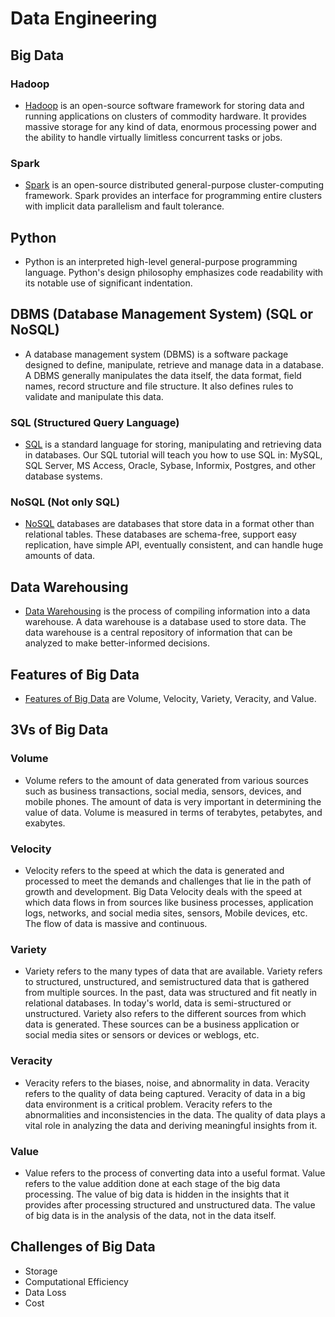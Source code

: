 # Data Engineering 

## Big Data

### Hadoop
- [Hadoop](https://hadoop.apache.org/) is an open-source software framework for storing data and running applications on clusters of commodity hardware. It provides massive storage for any kind of data, enormous processing power and the ability to handle virtually limitless concurrent tasks or jobs.

### Spark
- [Spark](https://spark.apache.org/) is an open-source distributed general-purpose cluster-computing framework. Spark provides an interface for programming entire clusters with implicit data parallelism and fault tolerance.

## Python
- Python is an interpreted high-level general-purpose programming language. Python's design philosophy emphasizes code readability with its notable use of significant indentation.

## DBMS (Database Management System) (SQL or NoSQL)
- A database management system (DBMS) is a software package designed to define, manipulate, retrieve and manage data in a database. A DBMS generally manipulates the data itself, the data format, field names, record structure and file structure. It also defines rules to validate and manipulate this data.

### SQL (Structured Query Language)
- [SQL](https://www.w3schools.com/sql/) is a standard language for storing, manipulating and retrieving data in databases. Our SQL tutorial will teach you how to use SQL in: MySQL, SQL Server, MS Access, Oracle, Sybase, Informix, Postgres, and other database systems.

### NoSQL (Not only SQL)
- [NoSQL](https://www.mongodb.com/nosql-explained) databases are databases that store data in a format other than relational tables. These databases are schema-free, support easy replication, have simple API, eventually consistent, and can handle huge amounts of data.

## Data Warehousing
- [Data Warehousing](https://www.talend.com/resources/what-is-data-warehousing/) is the process of compiling information into a data warehouse. A data warehouse is a database used to store data. The data warehouse is a central repository of information that can be analyzed to make better-informed decisions.

## Features of Big Data
- [Features of Big Data](https://www.guru99.com/characteristics-of-big-data.html) are Volume, Velocity, Variety, Veracity, and Value.

## 3Vs of Big Data
### Volume
- Volume refers to the amount of data generated from various sources such as business transactions, social media, sensors, devices, and mobile phones. The amount of data is very important in determining the value of data. Volume is measured in terms of terabytes, petabytes, and exabytes.

### Velocity
- Velocity refers to the speed at which the data is generated and processed to meet the demands and challenges that lie in the path of growth and development. Big Data Velocity deals with the speed at which data flows in from sources like business processes, application logs, networks, and social media sites, sensors, Mobile devices, etc. The flow of data is massive and continuous.

### Variety
- Variety refers to the many types of data that are available. Variety refers to structured, unstructured, and semistructured data that is gathered from multiple sources. In the past, data was structured and fit neatly in relational databases. In today's world, data is semi-structured or unstructured. Variety also refers to the different sources from which data is generated. These sources can be a business application or social media sites or sensors or devices or weblogs, etc.

### Veracity
- Veracity refers to the biases, noise, and abnormality in data. Veracity refers to the quality of data being captured. Veracity of data in a big data environment is a critical problem. Veracity refers to the abnormalities and inconsistencies in the data. The quality of data plays a vital role in analyzing the data and deriving meaningful insights from it.

### Value
- Value refers to the process of converting data into a useful format. Value refers to the value addition done at each stage of the big data processing. The value of big data is hidden in the insights that it provides after processing structured and unstructured data. The value of big data is in the analysis of the data, not in the data itself.

## Challenges of Big Data
- Storage
- Computational Efficiency
- Data Loss
- Cost